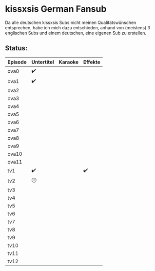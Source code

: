 # kissxsis German Fansub

Da alle deutschen kissxsis Subs nicht meinen Qualitätswünschen entsprechen, habe ich mich dazu entschieden, anhand von (meistens) 3 englischen Subs und einem deutschen, eine eigenen Sub zu erstellen.

## Status:

Episode|Untertitel|Karaoke|Effekte
-------|----------|-------|-------
ova0|✔️||
ova1|✔️||
ova2|||
ova3|||
ova4|||
ova5|||
ova6|||
ova7|||
ova8|||
ova9|||
ova10|||
ova11|||
tv1|✔️||✔️
tv2|🕛||
tv3|||
tv4|||
tv5|||
tv6|||
tv7|||
tv8|||
tv9|||
tv10|||
tv11|||
tv12|||

